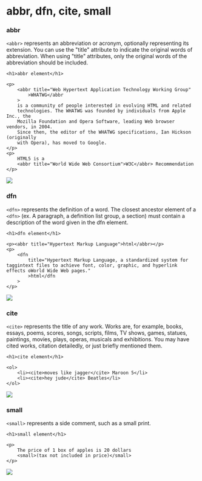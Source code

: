 # abbr, dfn, cite, small

### abbr

`<abbr>` represents an abbreviation or acronym, optionally representing its extension. You can use the "title" attribute to indicate the original words of abbreviation. When using "title" attributes, only the original words of the abbreviation should be included.

```markup
<h1>abbr element</h1>

<p>
    <abbr title="Web Hypertext Application Technology Working Group"
        >WHATWG</abbr
    >
    is a community of people interested in evolving HTML and related
    technologies. The WHATWG was founded by individuals from Apple Inc., the
    Mozilla Foundation and Opera Software, leading Web browser vendors, in 2004.
    Since then, the editor of the WHATWG specifications, Ian Hickson (originally
    with Opera), has moved to Google.
</p>
<p>
    HTML5 is a
    <abbr title="World Wide Web Consortium">W3C</abbr> Recommendation
</p>
```

![](https://i.postimg.cc/QdJqxxc9/abbr.png)



### dfn

`<dfn>` represents the definition of a word. The closest ancestor element of a `<dfn>` \(ex. A paragraph, a definition list group, a section\) must contain a description of the word given in the dfn element.

```markup
<h1>dfn element</h1>

<p><abbr title="Hypertext Markup Language">html</abbr></p>
<p>
    <dfn
        title="Hypertext Markup Language, a standardized system for taggintext files to achieve font, color, graphic, and hyperlink effects oWorld Wide Web pages."
        >html</dfn
    >
</p>
```

![](https://i.postimg.cc/0ykwnGJj/dfn.png)

### cite

`<cite>` represents the title of any work. Works are, for example, books, essays, poems, scores, songs, scripts, films, TV shows, games, statues, paintings, movies, plays, operas, musicals and exhibitions. You may have cited works, citation detailedly, or just briefly mentioned them.

```markup
<h1>cite element</h1>

<ol>
    <li><cite>moves like jagger</cite> Maroon 5</li>
    <li><cite>hey jude</cite> Beatles</li>
</ol>
```

![](https://i.postimg.cc/hPFwXvQp/cite.png)



### small

`<small>` represents a side comment, such as a small print.

```markup
<h1>small element</h1>

<p>
    The price of 1 box of apples is 20 dollars
    <small>(tax not included in price)</small>
</p>
```

![](https://i.postimg.cc/xTxzsJGP/small.png)

